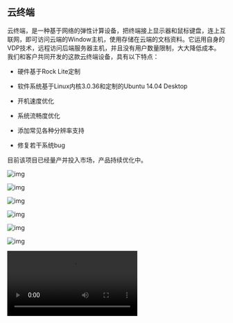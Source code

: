 ## 云终端

云终端，是一种基于网络的弹性计算设备，把终端接上显示器和鼠标键盘，连上互联网，即可访问云端的Window主机，使用存储在云端的文档资料。它运用自身的VDP技术，远程访问后端服务器主机，并且没有用户数量限制，大大降低成本。 我们和客户共同开发的这款云终端设备，具有以下特点：

* 硬件基于Rock Lite定制

* 软件系统基于Linux内核3.0.36和定制的Ubuntu 14.04 Desktop

* 开机速度优化

* 系统流畅度优化

* 添加常见各种分辨率支持

* 修复若干系统bug

目前该项目已经量产并投入市场，产品持续优化中。

![img](/images/project/p1/p1-1.jpg)

![img](/images/project/p1/p1-2.jpg)

![img](/images/project/p1/p1-3.jpg)

![img](/images/project/p1/p1-4.jpg)

![img](/images/project/p1/p1-5.jpg)

![img](/images/project/p1/p1-6.jpg)

<video src="/images/m.mp4"></video>